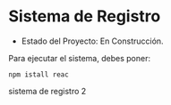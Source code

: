 <h1> Sistema de Registro </h1>

- Estado del Proyecto: En Construcción.

Para ejecutar el sistema, debes poner:

``npm istall reac``

sistema de registro 2
